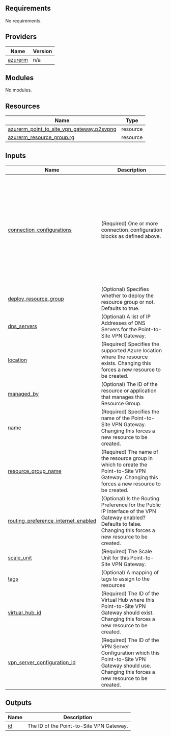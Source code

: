 <!-- BEGIN_TF_DOCS -->
## Requirements

No requirements.

## Providers

| Name | Version |
|------|---------|
| <a name="provider_azurerm"></a> [azurerm](#provider\_azurerm) | n/a |

## Modules

No modules.

## Resources

| Name | Type |
|------|------|
| [azurerm_point_to_site_vpn_gateway.p2svpng](https://registry.terraform.io/providers/hashicorp/azurerm/latest/docs/resources/point_to_site_vpn_gateway) | resource |
| [azurerm_resource_group.rg](https://registry.terraform.io/providers/hashicorp/azurerm/latest/docs/resources/resource_group) | resource |

## Inputs

| Name | Description | Type | Default | Required |
|------|-------------|------|---------|:--------:|
| <a name="input_connection_configurations"></a> [connection\_configurations](#input\_connection\_configurations) | (Required) One or more connection\_configuration blocks as defined above. | <pre>map(object({<br>    vpn_client_address_pool = object({<br>      address_prefixes = list(string)<br>    })<br>    route = optional(object({<br>      associated_route_table_id = string<br>      inbound_route_map_id      = optional(string)<br>      outbound_route_map_id     = optional(string)<br>      propagated_route_table = optional(object({<br>        ids    = list(string)<br>        labels = optional(list(string))<br>      }))<br>    }))<br>    internet_security_enabled = optional(bool)<br>  }))</pre> | n/a | yes |
| <a name="input_deploy_resource_group"></a> [deploy\_resource\_group](#input\_deploy\_resource\_group) | (Optional) Specifies whether to deploy the resource group or not. Defaults to true. | `bool` | `true` | no |
| <a name="input_dns_servers"></a> [dns\_servers](#input\_dns\_servers) | (Optional) A list of IP Addresses of DNS Servers for the Point-to-Site VPN Gateway. | `list(string)` | `[]` | no |
| <a name="input_location"></a> [location](#input\_location) | (Required) Specifies the supported Azure location where the resource exists. Changing this forces a new resource to be created. | `string` | n/a | yes |
| <a name="input_managed_by"></a> [managed\_by](#input\_managed\_by) | (Optional) The ID of the resource or application that manages this Resource Group. | `string` | `null` | no |
| <a name="input_name"></a> [name](#input\_name) | (Required) Specifies the name of the Point-to-Site VPN Gateway. Changing this forces a new resource to be created. | `string` | n/a | yes |
| <a name="input_resource_group_name"></a> [resource\_group\_name](#input\_resource\_group\_name) | (Required) The name of the resource group in which to create the Point-to-Site VPN Gateway. Changing this forces a new resource to be created. | `string` | n/a | yes |
| <a name="input_routing_preference_internet_enabled"></a> [routing\_preference\_internet\_enabled](#input\_routing\_preference\_internet\_enabled) | (Optional) Is the Routing Preference for the Public IP Interface of the VPN Gateway enabled? Defaults to false. Changing this forces a new resource to be created. | `bool` | `false` | no |
| <a name="input_scale_unit"></a> [scale\_unit](#input\_scale\_unit) | (Required) The Scale Unit for this Point-to-Site VPN Gateway. | `number` | n/a | yes |
| <a name="input_tags"></a> [tags](#input\_tags) | (Optional) A mapping of tags to assign to the resources | `any` | `null` | no |
| <a name="input_virtual_hub_id"></a> [virtual\_hub\_id](#input\_virtual\_hub\_id) | (Required) The ID of the Virtual Hub where this Point-to-Site VPN Gateway should exist. Changing this forces a new resource to be created. | `string` | n/a | yes |
| <a name="input_vpn_server_configuration_id"></a> [vpn\_server\_configuration\_id](#input\_vpn\_server\_configuration\_id) | (Required) The ID of the VPN Server Configuration which this Point-to-Site VPN Gateway should use. Changing this forces a new resource to be created. | `string` | n/a | yes |

## Outputs

| Name | Description |
|------|-------------|
| <a name="output_id"></a> [id](#output\_id) | The ID of the Point-to-Site VPN Gateway. |
<!-- END_TF_DOCS -->